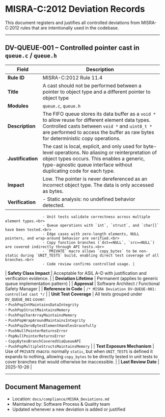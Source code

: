# MISRA-C:2012 Deviation Records
This document registers and justifies all controlled deviations from MISRA-C:2012 rules
that are intentionally used in the codebase.

---

## DV-QUEUE-001 – Controlled pointer cast in `queue.c` / `queue.h`

| Field | Description |
|-------|--------------|
| **Rule ID** | MISRA-C:2012 Rule 11.4 |
| **Title** | A cast should not be performed between a pointer to object type and a different pointer to object type |
| **Modules** | `queue.c`, `queue.h` |
| **Description** | The FIFO queue stores its data buffer as a `void *` to allow reuse for different element data types. Controlled casts between `void *` and `uint8_t *` are performed to access the buffer as raw bytes for deterministic copy operations. |
| **Justification** | The cast is local, explicit, and only used for byte-level operations. No aliasing or reinterpretation of object types occurs. This enables a generic, type-agnostic queue interface without duplicating code for each type. |
| **Impact** | Low. The pointer is never dereferenced as an incorrect object type. The data is only accessed as bytes. |
| **Verification** | - Static analysis: no undefined behavior detected.<br>
                     - Unit tests validate correctness across multiple element types.<br>
                     - Queue operations with `int`, `struct`, and `char[]` have been tested.<br>
                     - Edge cases with zero-length elements, NULL pointers, and wrap-around behavior are verified.<br>
                     - Copy function branches (`dst==NULL`, `src==NULL`) are covered indirectly through API tests.<br>
                     - `PRIVATE` macro allows `copy_bytes` to be non-static during `UNIT_TESTS` build, enabling direct test coverage of all branches.<br>
                     - Code review confirms controlled usage. |
| **Safety Class Impact** | Acceptable for ASIL A–D with justification and verification evidence. |
| **Deviation Lifetime** | Permanent (applies to generic queue implementation pattern) |
| **Approval** | Software Architect / Functional Safety Manager |
| **Reference in Code** | `/* MISRA Deviation DV-QUEUE-001: controlled cast */` |
| **Unit Test Coverage** | All tests grouped under `DV_QUEUE_001` cover:<br>
                          - `PushPopIntMaintainsDataIntegrity`<br>
                          - `PushPopStructMaintainsMemory`<br>
                          - `PushPopCharArrayMaintainsMemory`<br>
                          - `PushPopWrapAroundMaintainsIntegrity`<br>
                          - `PushPopZeroBytesElementHandlesGracefully`<br>
                          - `PushNullPointerReturnsError`<br>
                          - `PopNullPointerReturnsError`<br>
                          - `CopyBytesBranchCoveredViaQueueAPI`<br>
                          - `PushPopMultipleStructsMaintainsMemory` |
| **Test Exposure Mechanism** | Use of `PRIVATE` macro: normally `static`, but when `UNIT_TESTS` is defined it expands to nothing, allowing `copy_bytes` to be directly tested in unit tests to cover branches that would otherwise be inaccessible. |
| **Last Review Date** | 2025-10-26 |

---

## Document Management

- Location: `docs/compliance/MISRA_Deviations.md`
- Maintained by: Software Process & Quality team
- Updated whenever a new deviation is added or justified
